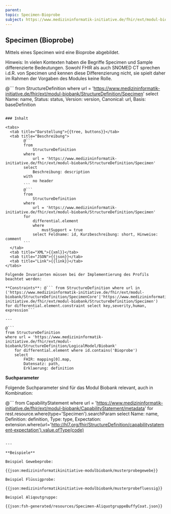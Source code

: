 ```yaml
---
parent:
topic: Specimen-Bioprobe
subject: https://www.medizininformatik-initiative.de/fhir/ext/modul-biobank/StructureDefinition/Specimen
---
```


## Specimen (Bioprobe)

Mittels eines Specimen wird eine Bioprobe abgebildet. 

Hinweis: In vielen Kontexten haben die Begriffe Specimen und Sample differenzierte Bedeutungen. Sowohl FHIR als auch SNOMED CT sprechen i.d.R. von Specimen und kennen diese Differenzierung nicht, sie spielt daher im Rahmen der Vorgaben des Modules keine Rolle.

@```
from
    StructureDefinition
where
    url = 'https://www.medizininformatik-initiative.de/fhir/ext/modul-biobank/StructureDefinition/Specimen'
select
    Name: name, Status: status, Version: version, Canonical: url, Basis: baseDefinition
```

### Inhalt

<tabs>
  <tab title="Darstellung">{{tree, buttons}}</tab>
  <tab title="Beschreibung">
        @```
        from
	        StructureDefinition
        where
	        url = 'https://www.medizininformatik-initiative.de/fhir/ext/modul-biobank/StructureDefinition/Specimen'
        select
	        Beschreibung: description
        with
            no header
        ```
        @```
        from
            StructureDefinition
        where
            url = 'https://www.medizininformatik-initiative.de/fhir/ext/modul-biobank/StructureDefinition/Specimen'
        for
            differential.element
            where
                mustSupport = true
            select Feldname: id, Kurzbeschreibung: short, Hinweise: comment
        ```
  </tab>
  <tab title="XML">{{xml}}</tab>
  <tab title="JSON">{{json}}</tab>
  <tab title="Link">{{link}}</tab>
</tabs>

Folgende Invarianten müssen bei der Implementierung des Profils beachtet werden:

**Constraints**: @``` from StructureDefinition where url in ('https://www.medizininformatik-initiative.de/fhir/ext/modul-biobank/StructureDefinition/SpecimenCore'|'https://www.medizininformatik-initiative.de/fhir/ext/modul-biobank/StructureDefinition/Specimen') for differential.element.constraint select key,severity,human, expression```

---

@```
from StructureDefinition
where url = 'https://www.medizininformatik-initiative.de/fhir/ext/modul-biobank/StructureDefinition/LogicalModel/Biobank'
    for differential.element where id.contains('Bioprobe')
    select
        FHIR: mapping[0].map,
        Datensatz: path,
        Erklaerung: definition
```

**Suchparameter**


Folgende Suchparameter sind für das Modul Biobank relevant, auch in Kombination:

@``` from CapabilityStatement where url = 'https://www.medizininformatik-initiative.de/fhir/ext/modul-biobank/CapabilityStatement/metadata' for rest.resource.where(type='Specimen').searchParam select Name: name, Definition: definition, Type: type, Expectation: extension.where(url='http://hl7.org/fhir/StructureDefinition/capabilitystatement-expectation').value.ofType(code)
```

---

**Beispiele**

Beispiel Gewebeprobe:

{{json:medizininformatikinitiative-modulbiobank/musterprobegewebe}}

Beispiel Flüssigprobe:

{{json:medizininformatikinitiative-modulbiobank/musterprobefluessig}}

Beispiel Aliqoutgruppe:

{{json:fsh-generated/resources/Specimen-AliquotgruppeBuffyCoat.json}}
